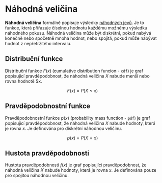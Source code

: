 # Náhodná veličina
__Náhodná veličina__ formálně popisuje výsledky [náhodných jevů](jevy.md). Je to funkce, která přiřazuje číselnou hodnotu každému možnému výsledku náhodného pokusu. Náhodná veličina může být diskrétní, pokud nabývá konečně nebo spočetně mnoha hodnot, nebo spojitá, pokud může nabývat hodnot z nepřetržitého intervalu.

## Distribuční funkce
Distribuční funkce $F(x)$ (cumulative distribution funcion - `cdf`) je graf popisující pravděpodobnost, že náhodná veličina $X$ nabude menší nebo rovna hodnotě $x.

$$
F(x) = P(X \leq x)
$$

## Pravděpodobnostní funkce
Pravděpodobnostní funkce $p(x)$ (probability mass function - `pdf`) je graf popisující pravděpodobnost, že náhodná veličina $X$ nabude hodnoty, která je rovna $x$. Je definována pro diskrétní náhodnou veličinu.

$$
p(x) = P(X = x)
$$

## Hustota pravděpodobnosti
Hustota pravděpodobnosti $f(x)$ je graf popisující pravděpodobnost, že náhodná veličina $X$ nabude hodnoty, která je rovna $x$. Je definována pouze pro spojitou náhodnou veličinu.